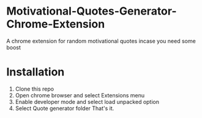 # Motivational-Quotes-Generator-Chrome-Extension
A chrome extension for random motivational quotes incase you need some boost

# Installation
1. Clone this repo
2. Open chrome browser and select Extensions menu
3. Enable developer mode and select load unpacked option
4. Select Quote generator folder That's it.
